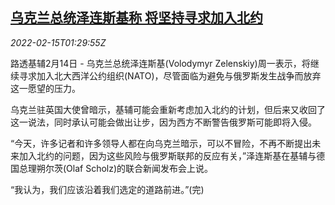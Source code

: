 <!--1644888663000-->
[乌克兰总统泽连斯基称 将坚持寻求加入北约](https://cn.reuters.com/article/ukraine-nato-0214-mon-idCNKBS2KK03R)
------

<div><i>2022-02-15T01:29:55Z</i></div><p>路透基辅2月14日 - 乌克兰总统泽连斯基(Volodymyr Zelenskiy)周一表示，将继续寻求加入北大西洋公约组织(NATO)，尽管面临为避免与俄罗斯发生战争而放弃这一愿望的压力。</p><p>乌克兰驻英国大使曾暗示，基辅可能会重新考虑加入北约的计划，但后来又收回了这一说法，同时承认可能会做出让步，因为西方不断警告俄罗斯可能即将入侵。</p><p>“今天，许多记者和许多领导人都在向乌克兰暗示，可以不冒险，不再不断提出未来加入北约的问题，因为这些风险与俄罗斯联邦的反应有关，”泽连斯基在基辅与德国总理朔尔茨(Olaf Scholz)的联合新闻发布会上说。</p><p>“我认为，我们应该沿着我们选定的道路前进。”(完)</p>

